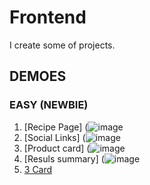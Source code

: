 # Frontend
I create some of projects.

## DEMOES
### EASY (NEWBIE)
1. [Recipe Page] (![image](https://github.com/Mhmdhalim/Frontend/Recipe%20page)
2. [Social Links] (![image](https://github.com/Mhmdhalim/Frontend/social-links)
4. [Product card] (![image](https://github.com/Mhmdhalim/Frontend/product-preview-card-component-main)
5. [Resuls summary] (![image](https://github.com/Mhmdhalim/Frontend/results-summary-component)
6. [3 Card]()
 
